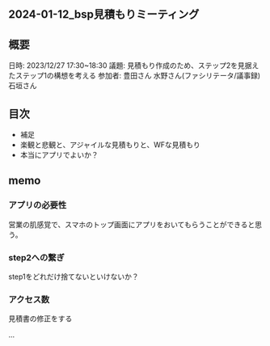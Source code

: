 2024-01-12_bsp見積もりミーティング
---

## 概要
日時:
2023/12/27 17:30~18:30
議題:
見積もり作成のため、ステップ2を見据えたステップ1の構想を考える
参加者:
  豊田さん
  水野さん(ファシリテータ/議事録)
  石垣さん

## 目次
- 補足
- 楽観と悲観と、アジャイルな見積もりと、WFな見積もり
- 本当にアプリでよいか？


## memo
### アプリの必要性
営業の肌感覚で、スマホのトップ画面にアプリをおいてもらうことができると思う。

### step2への繋ぎ
step1をどれだけ捨てないといけないか？

### アクセス数
見積書の修正をする

...

